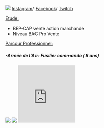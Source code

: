 
  <p><img src= "https://image-uniservice.linternaute.com/image/150/1389758640/11742809.jpg">
  <a href="https://www.instagram.com/azekiell/">Instagram</a>/
  <a href="https://www.facebook.com/beauvallet.julien">Facebook</a>/
  <a href="https://www.twitch.tv/djub0otv">Twitch</a></p>

  
  <span style="text-decoration: underline;">Etude:</span>

   - BEP-CAP vente action marchande
   - Niveau BAC Pro Vente
   
  <span style="text-decoration: underline;">Parcour Professionnel:</span>
  
 <main>
   <h5>-Armée de l'Air: Fusilier commando ( 8 ans)</h5>
  
   <p><img src= "https://unplyondotorg.files.wordpress.com/2015/11/fusco512.png?w=150&h=150">
   
   <img src= "https://a4-images.myspacecdn.com/images04/8/c3f4ffcffe274591b6ae50a3f2e1cce5/full.jpg">
   <iframe src="https://giphy.com/embed/9P94yLRR2R4LFNNXIg" width="180" height="180" frameBorder="0" class="giphy-embed" allowFullScreen></p>
   <p2><iframe src="https://giphy.com/embed/ZcZOj4q60MNsQ" width="350" height="380" frameBorder="10" class="giphy-embed" allowFullScreen>
   </p2>
  
   
  </main>
  
  <h5>-STEF: Agent de Quai ( 2 ans)</h5>
  
  <p><img src= https://www.kisspng.com/png-stef-transport-logistics-management-cargo-seafood-4445655/preview.html></p>
  
  
  
  
  
  
  
  
  
  
  
  
